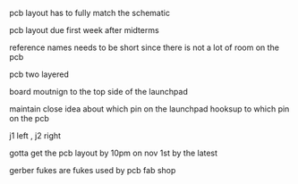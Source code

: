 pcb layout has to fully match the schematic 



pcb layout due first week after midterms 


reference names needs to be short since there is not a lot of room on the pcb


pcb two layered 


board moutnign to the top side of the launchpad 

maintain close idea about which pin on the launchpad hooksup to which pin on the pcb

j1 left , j2 right 



gotta get the pcb layout by 10pm on nov 1st by the latest 



gerber fukes are fukes used by pcb fab shop
